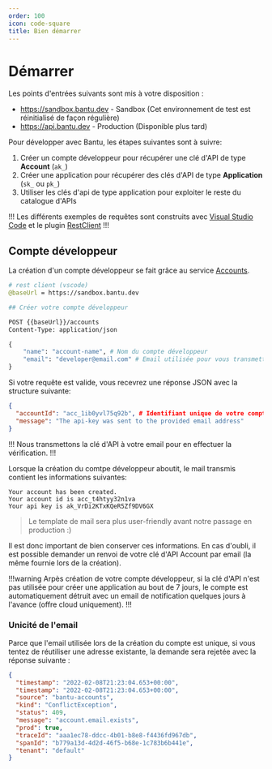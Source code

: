 ```yaml
---
order: 100
icon: code-square
title: Bien démarrer
---
```

# Démarrer

Les points d'entrées suivants sont mis à votre disposition :

- https://sandbox.bantu.dev  - Sandbox (Cet environnement de test est réinitialisé de façon régulière)
- https://api.bantu.dev  - Production (Disponible plus tard)


Pour développer avec Bantu, les étapes suivantes sont à suivre:

1. Créer un compte développeur pour récupérer une clé d'API de type **Account** (`ak_`)
2. Créer une application pour récupérer des clés d'API de type **Application** (`sk_` ou `pk_`)
3. Utiliser les clés d'api de type application pour exploiter le reste du catalogue d'APIs

!!!
Les différents exemples de requêtes  sont construits avec <a href="https://code.visualstudio.com" target="_blank" alt="">Visual Studio Code</a> et
le plugin <a href="https://marketplace.visualstudio.com/items?itemName=humao.rest-client" target="_blank">RestClient</a>
!!!



## Compte développeur

La création d'un compte développeur se fait grâce au service <a href="https://sandbox.bantu.dev/accounts/swagger-ui.html" target="_blank">Accounts</a>.



```graphql
# rest client (vscode)
@baseUrl = https://sandbox.bantu.dev

## Créer votre compte développeur

POST {{baseUrl}}/accounts
Content-Type: application/json

{
    "name": "account-name", # Nom du compte développeur
    "email": "developer@email.com" # Email utilisée pour vous transmettre votre clé d'API.
}
```


Si votre requête est valide, vous recevrez une réponse JSON avec la structure suivante:

```json
{
  "accountId": "acc_1ib0yvl75q92b", # Identifiant unique de votre compte
  "message": "The api-key was sent to the provided email address"
}
```

!!! 
Nous transmettons la clé d'API à votre email pour en effectuer la vérification.
!!!

Lorsque la création du comtpe développeur aboutit, le mail transmis contient les informations suivantes:


``` Exemple d'email
Your account has been created.
Your account id is acc_t4htyy32n1va
Your api key is ak_VrDi2KTxKQeR5Zf9DV6GX
```

> Le template de mail sera plus user-friendly avant notre passage en production :)

Il est donc important de bien conserver ces informations. En cas d'oubli, il est possible demander un renvoi de votre clé d'API Account par email (la même fournie lors de la création).


!!!warning
Arpès création de votre compte développeur, si la clé d'API n'est pas utilisée pour créer une application au bout de 7 jours, le compte est
automatiquement détruit avec un email de notification quelques jours à l'avance (offre cloud uniquement).
!!!

### Unicité de l'email

Parce que l'email utilisée lors de la création du compte est unique, si vous tentez de réutiliser une adresse existante,
la demande sera rejetée avec la réponse suivante :

```json
{
  "timestamp": "2022-02-08T21:23:04.653+00:00",
  "timestamp": "2022-02-08T21:23:04.653+00:00",
  "source": "bantu-accounts",
  "kind": "ConflictException",
  "status": 409,
  "message": "account.email.exists",
  "prod": true,
  "traceId": "aaa1ec78-ddcc-4b01-b8e8-f4436fd967db", 
  "spanId": "b779a13d-4d2d-46f5-b68e-1c783b6b441e",
  "tenant": "default"
}
```

